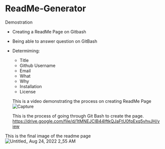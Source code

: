 # ReadMe-Generator

Demostration 
- Creating a ReadMe Page on Gitbash 
- Being able to answer question on GitBash
- Determiming:
   - Title 
   - Github Username 
   - Email 
   - What 
   - Why 
   - Installation
   - License 
   
   
   This is a video demonstrating the process on creating ReadMe Page 
  ![Capture](https://user-images.githubusercontent.com/107437105/186350798-d218fa11-980c-4919-9ddc-e9ed1af628ac.PNG)
  
  This is the process of going through Git Bash to create the page.
  https://drive.google.com/file/d/1tMNEJCIB44IftkQJaFtU0fpExq5vhvJH/view


This is the final image of the readme page
![Untitled_ Aug 24, 2022 2_55 AM](https://user-images.githubusercontent.com/107437105/186351499-bf852f2b-ea48-4695-9fc8-eb3c5e25cd13.gif)

